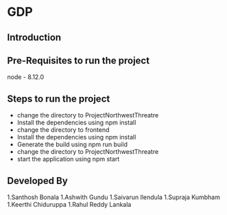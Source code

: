 # GDP

## Introduction

## Pre-Requisites to run the project
 node - 8.12.0
 
## Steps to run the project
* change the directory to ProjectNorthwestThreatre
* Install the dependencies using npm install
* change the directory to frontend
* Install the dependencies using npm install
* Generate the build using npm run build
* change the directory to ProjectNorthwestThreatre
* start the application using npm start
## Developed By
1.Santhosh Bonala
1.Ashwith Gundu
1.Saivarun Ilendula
1.Supraja Kumbham
1.Keerthi Chiduruppa
1.Rahul Reddy Lankala
